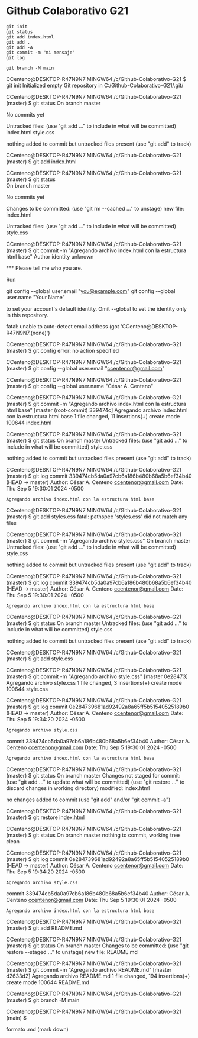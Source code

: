 # Github Colaborativo G21

```
git init
git status
git add index.html
git add .
git add -A
git commit -m "mi mensaje"
git log

git branch -M main
```

CCenteno@DESKTOP-R47N9N7 MINGW64 /c/Github-Colaborativo-G21
$ git init
Initialized empty Git repository in C:/Github-Colaborativo-G21/.git/

CCenteno@DESKTOP-R47N9N7 MINGW64 /c/Github-Colaborativo-G21 (master)
$ git status
On branch master

No commits yet

Untracked files:
  (use "git add <file>..." to include in what will be committed)
        index.html
        style.css

nothing added to commit but untracked files present (use "git add" to track)

CCenteno@DESKTOP-R47N9N7 MINGW64 /c/Github-Colaborativo-G21 (master)
$ git add index.html

CCenteno@DESKTOP-R47N9N7 MINGW64 /c/Github-Colaborativo-G21 (master)
$ git status                                                                                                                                                                                                                      
On branch master        

No commits yet

Changes to be committed:
  (use "git rm --cached <file>..." to unstage)
        new file:   index.html

Untracked files:
  (use "git add <file>..." to include in what will be committed)
        style.css


CCenteno@DESKTOP-R47N9N7 MINGW64 /c/Github-Colaborativo-G21 (master)
$ git commit -m "Agregando archivo index.html con la estructura html base"
Author identity unknown

*** Please tell me who you are.

Run

  git config --global user.email "you@example.com"
  git config --global user.name "Your Name"

to set your account's default identity.
Omit --global to set the identity only in this repository.

fatal: unable to auto-detect email address (got 'CCenteno@DESKTOP-R47N9N7.(none)')

CCenteno@DESKTOP-R47N9N7 MINGW64 /c/Github-Colaborativo-G21 (master)
$ git config
error: no action specified

CCenteno@DESKTOP-R47N9N7 MINGW64 /c/Github-Colaborativo-G21 (master)
$ git config --global user.email "ccentenor@gmail.com"

CCenteno@DESKTOP-R47N9N7 MINGW64 /c/Github-Colaborativo-G21 (master)
$ git config --global user.name "César A. Centeno"

CCenteno@DESKTOP-R47N9N7 MINGW64 /c/Github-Colaborativo-G21 (master)
$ git commit -m "Agregando archivo index.html con la estructura html base"
[master (root-commit) 339474c] Agregando archivo index.html con la estructura html base
 1 file changed, 11 insertions(+)
 create mode 100644 index.html

CCenteno@DESKTOP-R47N9N7 MINGW64 /c/Github-Colaborativo-G21 (master)
$ git status
On branch master
Untracked files:
  (use "git add <file>..." to include in what will be committed)
        style.css

nothing added to commit but untracked files present (use "git add" to track)

CCenteno@DESKTOP-R47N9N7 MINGW64 /c/Github-Colaborativo-G21 (master)
$ git log
commit 339474cb5da0a97cb6a186b480b68a5b6ef34b40 (HEAD -> master)
Author: César A. Centeno <ccentenor@gmail.com>
Date:   Thu Sep 5 19:30:01 2024 -0500

    Agregando archivo index.html con la estructura html base

CCenteno@DESKTOP-R47N9N7 MINGW64 /c/Github-Colaborativo-G21 (master)
$ git add styles.css
fatal: pathspec 'styles.css' did not match any files

CCenteno@DESKTOP-R47N9N7 MINGW64 /c/Github-Colaborativo-G21 (master)
$ git commit -m "Agregando archivo styles.css"
On branch master
Untracked files:
  (use "git add <file>..." to include in what will be committed)
        style.css

nothing added to commit but untracked files present (use "git add" to track)

CCenteno@DESKTOP-R47N9N7 MINGW64 /c/Github-Colaborativo-G21 (master)
$ git log
commit 339474cb5da0a97cb6a186b480b68a5b6ef34b40 (HEAD -> master)
Author: César A. Centeno <ccentenor@gmail.com>
Date:   Thu Sep 5 19:30:01 2024 -0500

    Agregando archivo index.html con la estructura html base

CCenteno@DESKTOP-R47N9N7 MINGW64 /c/Github-Colaborativo-G21 (master)
$ git status
On branch master
Untracked files:
  (use "git add <file>..." to include in what will be committed)
        style.css

nothing added to commit but untracked files present (use "git add" to track)

CCenteno@DESKTOP-R47N9N7 MINGW64 /c/Github-Colaborativo-G21 (master)
$ git add style.css

CCenteno@DESKTOP-R47N9N7 MINGW64 /c/Github-Colaborativo-G21 (master)
$ git commit -m "Agregando archivo style.css"
[master 0e28473] Agregando archivo style.css
 1 file changed, 3 insertions(+)
 create mode 100644 style.css

CCenteno@DESKTOP-R47N9N7 MINGW64 /c/Github-Colaborativo-G21 (master)
$ git log
commit 0e284739681ad92492a8a65ff5b51540525189b0 (HEAD -> master)
Author: César A. Centeno <ccentenor@gmail.com>
Date:   Thu Sep 5 19:34:20 2024 -0500

    Agregando archivo style.css

commit 339474cb5da0a97cb6a186b480b68a5b6ef34b40
Author: César A. Centeno <ccentenor@gmail.com>
Date:   Thu Sep 5 19:30:01 2024 -0500

    Agregando archivo index.html con la estructura html base

CCenteno@DESKTOP-R47N9N7 MINGW64 /c/Github-Colaborativo-G21 (master)
$ git status
On branch master
Changes not staged for commit:
  (use "git add <file>..." to update what will be committed)
  (use "git restore <file>..." to discard changes in working directory)
        modified:   index.html

no changes added to commit (use "git add" and/or "git commit -a")

CCenteno@DESKTOP-R47N9N7 MINGW64 /c/Github-Colaborativo-G21 (master)
$ git restore index.html

CCenteno@DESKTOP-R47N9N7 MINGW64 /c/Github-Colaborativo-G21 (master)
$ git status
On branch master
nothing to commit, working tree clean

CCenteno@DESKTOP-R47N9N7 MINGW64 /c/Github-Colaborativo-G21 (master)
$ git log
commit 0e284739681ad92492a8a65ff5b51540525189b0 (HEAD -> master)
Author: César A. Centeno <ccentenor@gmail.com>
Date:   Thu Sep 5 19:34:20 2024 -0500

    Agregando archivo style.css

commit 339474cb5da0a97cb6a186b480b68a5b6ef34b40
Author: César A. Centeno <ccentenor@gmail.com>
Date:   Thu Sep 5 19:30:01 2024 -0500

    Agregando archivo index.html con la estructura html base

CCenteno@DESKTOP-R47N9N7 MINGW64 /c/Github-Colaborativo-G21 (master)
$ git add README.md

CCenteno@DESKTOP-R47N9N7 MINGW64 /c/Github-Colaborativo-G21 (master)
$ git status
On branch master
Changes to be committed:
  (use "git restore --staged <file>..." to unstage)
        new file:   README.md


CCenteno@DESKTOP-R47N9N7 MINGW64 /c/Github-Colaborativo-G21 (master)
$ git commit -m "Agregando archivo README.md"
[master d2633d2] Agregando archivo README.md
 1 file changed, 194 insertions(+)
 create mode 100644 README.md

CCenteno@DESKTOP-R47N9N7 MINGW64 /c/Github-Colaborativo-G21 (master)
$ git branch -M main

CCenteno@DESKTOP-R47N9N7 MINGW64 /c/Github-Colaborativo-G21 (main)
$


formato .md (mark down)